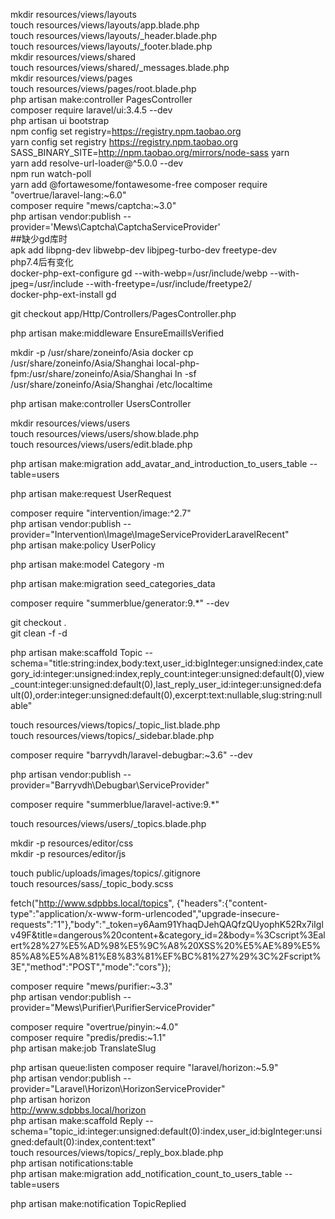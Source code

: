 mkdir resources/views/layouts  
touch resources/views/layouts/app.blade.php  
touch resources/views/layouts/_header.blade.php  
touch resources/views/layouts/_footer.blade.php  
mkdir resources/views/shared  
touch resources/views/shared/_messages.blade.php  
mkdir resources/views/pages  
touch resources/views/pages/root.blade.php  
php artisan make:controller PagesController  
composer require laravel/ui:3.4.5 --dev  
php artisan ui bootstrap  
npm config set registry=https://registry.npm.taobao.org  
yarn config set registry https://registry.npm.taobao.org  
SASS_BINARY_SITE=http://npm.taobao.org/mirrors/node-sass yarn  
yarn add resolve-url-loader@^5.0.0 --dev  
npm run watch-poll  
yarn add @fortawesome/fontawesome-free
composer require "overtrue/laravel-lang:~6.0"  
composer require "mews/captcha:~3.0"  
php artisan vendor:publish --provider='Mews\Captcha\CaptchaServiceProvider'  
##缺少gd库时  
apk add libpng-dev libwebp-dev libjpeg-turbo-dev freetype-dev  
php7.4后有变化  
docker-php-ext-configure gd --with-webp=/usr/include/webp --with-jpeg=/usr/include --with-freetype=/usr/include/freetype2/  
docker-php-ext-install gd  

git checkout app/Http/Controllers/PagesController.php

php artisan make:middleware EnsureEmailIsVerified


mkdir -p /usr/share/zoneinfo/Asia
docker cp /usr/share/zoneinfo/Asia/Shanghai local-php-fpm:/usr/share/zoneinfo/Asia/Shanghai
ln -sf /usr/share/zoneinfo/Asia/Shanghai /etc/localtime


php artisan make:controller UsersController  


mkdir resources/views/users  
touch resources/views/users/show.blade.php  
touch resources/views/users/edit.blade.php  

php artisan make:migration add_avatar_and_introduction_to_users_table --table=users  

php artisan make:request UserRequest


composer require "intervention/image:^2.7"  
php artisan vendor:publish --provider="Intervention\Image\ImageServiceProviderLaravelRecent"  
php artisan make:policy UserPolicy  


php artisan make:model Category -m  

php artisan make:migration seed_categories_data  


composer require "summerblue/generator:9.*" --dev  


git checkout .  
git clean -f -d  


php artisan make:scaffold Topic --schema="title:string:index,body:text,user_id:bigInteger:unsigned:index,category_id:integer:unsigned:index,reply_count:integer:unsigned:default(0),view_count:integer:unsigned:default(0),last_reply_user_id:integer:unsigned:default(0),order:integer:unsigned:default(0),excerpt:text:nullable,slug:string:nullable"  

touch resources/views/topics/_topic_list.blade.php  
touch resources/views/topics/_sidebar.blade.php  

composer require "barryvdh/laravel-debugbar:~3.6" --dev  

php artisan vendor:publish --provider="Barryvdh\Debugbar\ServiceProvider"  


composer require "summerblue/laravel-active:9.*"  


touch resources/views/users/_topics.blade.php  

mkdir -p resources/editor/css  
mkdir -p resources/editor/js  

touch public/uploads/images/topics/.gitignore  
touch resources/sass/_topic_body.scss


fetch("http://www.sdpbbs.local/topics", {"headers":{"content-type":"application/x-www-form-urlencoded","upgrade-insecure-requests":"1"},"body":"_token=y6Aam91YhaqDJehQAQfzQUyophK52Rx7iIglv49F&title=dangerous%20content+&category_id=2&body=%3Cscript%3Ealert%28%27%E5%AD%98%E5%9C%A8%20XSS%20%E5%AE%89%E5%85%A8%E5%A8%81%E8%83%81%EF%BC%81%27%29%3C%2Fscript%3E","method":"POST","mode":"cors"});


composer require "mews/purifier:~3.3"   
php artisan vendor:publish --provider="Mews\Purifier\PurifierServiceProvider"  

composer require "overtrue/pinyin:~4.0"  
composer require "predis/predis:~1.1"  
php artisan make:job TranslateSlug  

php artisan queue:listen
composer require "laravel/horizon:~5.9"  
php artisan vendor:publish --provider="Laravel\Horizon\HorizonServiceProvider"  
php artisan horizon  
http://www.sdpbbs.local/horizon  
php artisan make:scaffold Reply --schema="topic_id:integer:unsigned:default(0):index,user_id:bigInteger:unsigned:default(0):index,content:text"  
touch resources/views/topics/_reply_box.blade.php  
php artisan notifications:table  
php artisan make:migration add_notification_count_to_users_table --table=users  

php artisan make:notification TopicReplied
